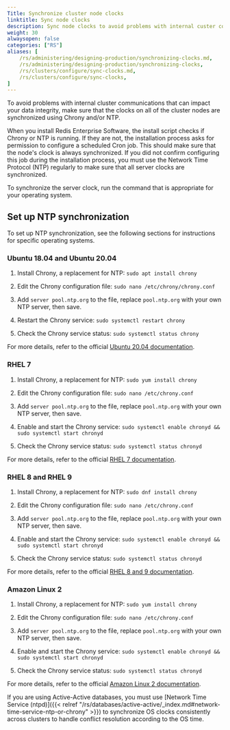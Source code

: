 ```yaml
---
Title: Synchronize cluster node clocks
linktitle: Sync node clocks
description: Sync node clocks to avoid problems with internal custer communication.
weight: 30
alwaysopen: false
categories: ["RS"]
aliases: [
    /rs/administering/designing-production/synchronizing-clocks.md,
    /rs/administering/designing-production/synchronizing-clocks,
    /rs/clusters/configure/sync-clocks.md,
    /rs/clusters/configure/sync-clocks,
]
---
```

To avoid problems with internal cluster communications that can impact your data integrity,
make sure that the clocks on all of the cluster nodes are synchronized using Chrony and/or NTP.

When you install Redis Enterprise Software,
the install script checks if Chrony or NTP is running.
If they are not, the installation process asks for permission to configure a scheduled Cron job.
This should make sure that the node's clock is always synchronized.
If you did not confirm configuring this job during the installation process,
you must use the Network Time Protocol (NTP) regularly to make sure that all server clocks are synchronized.

To synchronize the server clock, run the command that is appropriate for your operating system.

## Set up NTP synchronization

To set up NTP synchronization, see the following sections for instructions for specific operating systems.

### Ubuntu 18.04 and Ubuntu 20.04

1. Install Chrony, a replacement for NTP: ```sudo apt install chrony```

2. Edit the Chrony configuration file: ```sudo nano /etc/chrony/chrony.conf```

3. Add `server pool.ntp.org` to the file, replace `pool.ntp.org` with your own NTP server, then save.

4. Restart the Chrony service: ```sudo systemctl restart chrony```

5. Check the Chrony service status: ```sudo systemctl status chrony```

For more details, refer to the official [Ubuntu 20.04 documentation](https://ubuntu.com/server/docs/network-ntp).

### RHEL 7

1. Install Chrony, a replacement for NTP: ```sudo yum install chrony```

2. Edit the Chrony configuration file: ```sudo nano /etc/chrony.conf```

3. Add `server pool.ntp.org` to the file, replace `pool.ntp.org` with your own NTP server, then save.

4. Enable and start the Chrony service: ```sudo systemctl enable chronyd && sudo systemctl start chronyd```

5. Check the Chrony service status: ```sudo systemctl status chronyd```

For more details, refer to the official [RHEL 7 documentation](https://access.redhat.com/documentation/en-us/red_hat_enterprise_linux/7/html/system_administrators_guide/sect-using_chrony).

### RHEL 8 and RHEL 9

1. Install Chrony, a replacement for NTP: ```sudo dnf install chrony```

2. Edit the Chrony configuration file: ```sudo nano /etc/chrony.conf```

3. Add `server pool.ntp.org` to the file, replace `pool.ntp.org` with your own NTP server, then save.

4. Enable and start the Chrony service: ```sudo systemctl enable chronyd && sudo systemctl start chronyd```

5. Check the Chrony service status: ```sudo systemctl status chronyd```

For more details, refer to the official [RHEL 8 and 9 documentation](https://access.redhat.com/documentation/en-us/red_hat_enterprise_linux/8/html/configuring_basic_system_settings/using-chrony-to-configure-ntp).

### Amazon Linux 2

1. Install Chrony, a replacement for NTP: ```sudo yum install chrony```

2. Edit the Chrony configuration file: ```sudo nano /etc/chrony.conf```

3. Add `server pool.ntp.org` to the file, replace `pool.ntp.org` with your own NTP server, then save.

4. Enable and start the Chrony service: ```sudo systemctl enable chronyd && sudo systemctl start chronyd```

5. Check the Chrony service status: ```sudo systemctl status chronyd```

For more details, refer to the official [Amazon Linux 2 documentation](https://docs.aws.amazon.com/AWSEC2/latest/UserGuide/set-time.html).

If you are using Active-Active databases, you must use [Network Time Service (ntpd)]({{< relref "/rs/databases/active-active/_index.md#network-time-service-ntp-or-chrony" >}})
to synchronize OS clocks consistently across clusters to handle conflict resolution according to the OS time.
